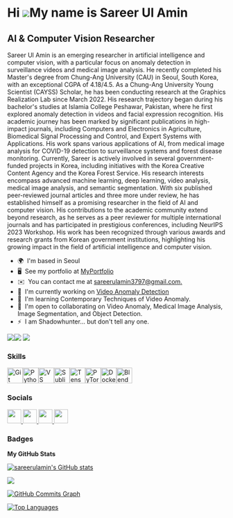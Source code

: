 Hi ![](https://user-images.githubusercontent.com/18350557/176309783-0785949b-9127-417c-8b55-ab5a4333674e.gif)My name is Sareer Ul Amin
======================================================================================================================================

AI & Computer Vision Researcher
-------------------------------

Sareer Ul Amin is an emerging researcher in artificial intelligence and computer vision, with a particular focus on anomaly detection in surveillance videos and medical image analysis. He recently completed his Master's degree from Chung-Ang University (CAU) in Seoul, South Korea, with an exceptional CGPA of 4.18/4.5. As a Chung-Ang University Young Scientist (CAYSS) Scholar, he has been conducting research at the Graphics Realization Lab since March 2022. His research trajectory began during his bachelor's studies at Islamia College Peshawar, Pakistan, where he first explored anomaly detection in videos and facial expression recognition. His academic journey has been marked by significant publications in high-impact journals, including Computers and Electronics in Agriculture, Biomedical Signal Processing and Control, and Expert Systems with Applications. His work spans various applications of AI, from medical image analysis for COVID-19 detection to surveillance systems and forest disease monitoring. Currently, Sareer is actively involved in several government-funded projects in Korea, including initiatives with the Korea Creative Content Agency and the Korea Forest Service. His research interests encompass advanced machine learning, deep learning, video analysis, medical image analysis, and semantic segmentation. With six published peer-reviewed journal articles and three more under review, he has established himself as a promising researcher in the field of AI and computer vision. His contributions to the academic community extend beyond research, as he serves as a peer reviewer for multiple international journals and has participated in prestigious conferences, including NeurIPS 2023 Workshop. His work has been recognized through various awards and research grants from Korean government institutions, highlighting his growing impact in the field of artificial intelligence and computer vision.

* 🌍  I'm based in Seoul
* 🖥️  See my portfolio at [MyPortfolio](http://sareerulamin.github.io)
* ✉️  You can contact me at [sareerulamin3797@gmail.com.](mailto:sareerulamin3797@gmail.com.)
* 🚀  I'm currently working on [Video Anomaly Detection](http://sareerulamin.github.io)
* 🧠  I'm learning Contemporary Techniques of Video Anomaly.
* 🤝  I'm open to collaborating on Video Anomaly, Medical Image Analysis, Image Segmentation, and Object Detection.
* ⚡  I am Shadowhunter... but don't tell any one.

<a href="https://www.github.com/sareerulamin" target="_blank" rel="noreferrer"><img
src="https://img.shields.io/github/followers/sareerulamin?logo=github&style=for-the-badge&color=0891b2&labelColor=1c1917" /></a><a href="https://www.x.com/sareerulamin320" target="_blank" rel="noreferrer"><img
src="https://img.shields.io/twitter/follow/sareerulamin320?logo=twitter&style=for-the-badge&color=0891b2&labelColor=1c1917"
/></a>
<a href="https://www.x.com/sareerulamin320" target="_blank" rel="noreferrer"><img
src="https://img.shields.io/twitter/follow/sareerulamin320?logo=twitter&style=for-the-badge&color=0891b2&labelColor=1c1917"
/></a>

### Skills


<p align="left">
<a href="https://git-scm.com/" target="_blank" rel="noreferrer"><img src="https://raw.githubusercontent.com/danielcranney/readme-generator/main/public/icons/skills/git-colored.svg" width="36" height="36" alt="Git" /></a><a href="https://www.python.org/" target="_blank" rel="noreferrer"><img src="https://raw.githubusercontent.com/danielcranney/readme-generator/main/public/icons/skills/python-colored.svg" width="36" height="36" alt="Python" /></a><a href="https://code.visualstudio.com/" target="_blank" rel="noreferrer"><img src="https://raw.githubusercontent.com/danielcranney/readme-generator/main/public/icons/skills/visualstudiocode.svg" width="36" height="36" alt="VS Code" /></a><a href="https://www.sublimetext.com/index2" target="_blank" rel="noreferrer"><img src="https://raw.githubusercontent.com/danielcranney/readme-generator/main/public/icons/skills/sublimetext.svg" width="36" height="36" alt="Sublime Text" /></a><a href="https://www.tensorflow.org/" target="_blank" rel="noreferrer"><img src="https://raw.githubusercontent.com/danielcranney/readme-generator/main/public/icons/skills/tensorflow-colored.svg" width="36" height="36" alt="TensorFlow" /></a><a href="https://pytorch.org/" target="_blank" rel="noreferrer"><img src="https://raw.githubusercontent.com/danielcranney/readme-generator/main/public/icons/skills/pytorch-colored.svg" width="36" height="36" alt="PyTorch" /></a><a href="https://www.docker.com/" target="_blank" rel="noreferrer"><img src="https://raw.githubusercontent.com/danielcranney/readme-generator/main/public/icons/skills/docker-colored.svg" width="36" height="36" alt="Docker" /></a><a href="https://www.blender.org/" target="_blank" rel="noreferrer"><img src="https://raw.githubusercontent.com/danielcranney/readme-generator/main/public/icons/skills/blender-colored.svg" width="36" height="36" alt="Blender" /></a>
</p>


### Socials

<p align="left"> <a href="https://www.github.com/sareerulamin" target="_blank" rel="noreferrer"> <picture> <source media="(prefers-color-scheme: dark)" srcset="https://raw.githubusercontent.com/danielcranney/readme-generator/main/public/icons/socials/github-dark.svg" /> <source media="(prefers-color-scheme: light)" srcset="https://raw.githubusercontent.com/danielcranney/readme-generator/main/public/icons/socials/github.svg" /> <img src="https://raw.githubusercontent.com/danielcranney/readme-generator/main/public/icons/socials/github.svg" width="32" height="32" /> </picture> </a> <a href="https://www.linkedin.com/in/sareer-ulamin-9a5171186/" target="_blank" rel="noreferrer"> <picture> <source media="(prefers-color-scheme: dark)" srcset="https://raw.githubusercontent.com/danielcranney/readme-generator/main/public/icons/socials/linkedin-dark.svg" /> <source media="(prefers-color-scheme: light)" srcset="https://raw.githubusercontent.com/danielcranney/readme-generator/main/public/icons/socials/linkedin.svg" /> <img src="https://raw.githubusercontent.com/danielcranney/readme-generator/main/public/icons/socials/linkedin.svg" width="32" height="32" /> </picture> </a> <a href="https://www.x.com/sareerulamin320" target="_blank" rel="noreferrer"> <picture> <source media="(prefers-color-scheme: dark)" srcset="https://raw.githubusercontent.com/danielcranney/readme-generator/main/public/icons/socials/twitter-dark.svg" /> <source media="(prefers-color-scheme: light)" srcset="https://raw.githubusercontent.com/danielcranney/readme-generator/main/public/icons/socials/twitter.svg" /> <img src="https://raw.githubusercontent.com/danielcranney/readme-generator/main/public/icons/socials/twitter.svg" width="32" height="32" /> </picture> </a> <a href="https://www.twitch.tv/sareerulamin" target="_blank" rel="noreferrer"> <picture> <source media="(prefers-color-scheme: dark)" srcset="https://raw.githubusercontent.com/danielcranney/readme-generator/main/public/icons/socials/twitch-dark.svg" /> <source media="(prefers-color-scheme: light)" srcset="https://raw.githubusercontent.com/danielcranney/readme-generator/main/public/icons/socials/twitch.svg" /> <img src="https://raw.githubusercontent.com/danielcranney/readme-generator/main/public/icons/socials/twitch.svg" width="32" height="32" /> </picture> </a></p>

### Badges

<b>My GitHub Stats</b>

<a href="http://www.github.com/sareerulamin"><img src="https://github-readme-stats.vercel.app/api?username=sareerulamin&show_icons=true&hide=&count_private=true&title_color=ffffff&text_color=ffffff&icon_color=0891b2&bg_color=1c1917&hide_border=true&show_icons=true" alt="sareerulamin's GitHub stats" /></a>

<a href="http://www.github.com/sareerulamin"><img src="https://github-readme-streak-stats.herokuapp.com/?user=sareerulamin&stroke=ffffff&background=1c1917&ring=ffffff&fire=ffffff&currStreakNum=ffffff&currStreakLabel=ffffff&sideNums=ffffff&sideLabels=ffffff&dates=ffffff&hide_border=true" /></a>

<a href="http://www.github.com/sareerulamin"><img src="https://github-readme-activity-graph.cyclic.app/graph?username=sareerulamin&bg_color=1c1917&color=ffffff&line=0891b2&point=ffffff&area_color=1c1917&area=true&hide_border=true&custom_title=GitHub%20Commits%20Graph" alt="GitHub Commits Graph" /></a>

<a href="https://github.com/sareerulamin" align="left"><img src="https://github-readme-stats.vercel.app/api/top-langs/?username=sareerulamin&langs_count=10&title_color=ffffff&text_color=ffffff&icon_color=0891b2&bg_color=1c1917&hide_border=true&locale=en&custom_title=Top%20%Languages" alt="Top Languages" /></a>

